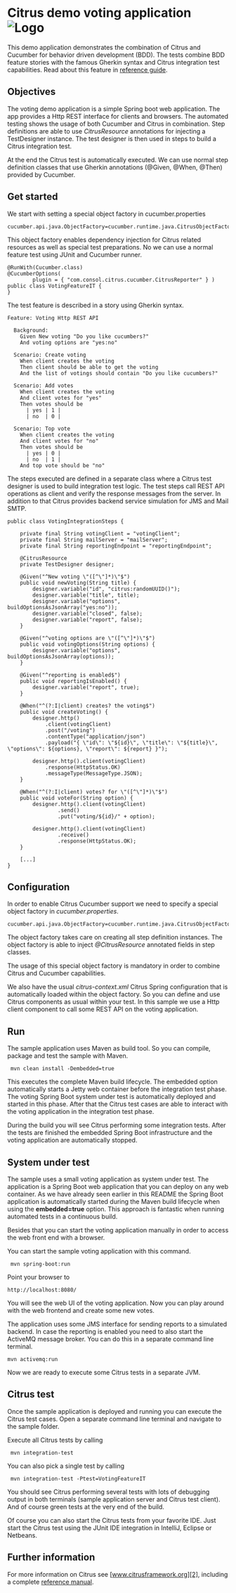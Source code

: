 Citrus demo voting application ![Logo][1]
==============

This demo application demonstrates the combination of Citrus and Cucumber for behavior driven development (BDD). 
The tests combine BDD feature stories with the famous Gherkin syntax and Citrus integration test capabilities. 
Read about this feature in [reference guide][4].
 
Objectives
---------

The voting demo application is a simple Spring boot web application. The app provides a Http REST interface for clients and browsers. 
The automated testing shows the usage of both Cucumber and Citrus in combination. Step definitions are able to use *CitrusResource*
annotations for injecting a TestDesigner instance. The test designer is then used in steps to build a Citrus integration test.

At the end the Citrus test is automatically executed. We can use normal step definition classes that use Gherkin annotations
(@Given, @When, @Then) provided by Cucumber.

Get started
---------

We start with setting a special object factory in cucumber.properties

    cucumber.api.java.ObjectFactory=cucumber.runtime.java.CitrusObjectFactory
    
This object factory enables dependency injection for Citrus related resources as well as special test preparations. 
No we can use a normal feature test using JUnit and Cucumber runner.

    @RunWith(Cucumber.class)
    @CucumberOptions(
            plugin = { "com.consol.citrus.cucumber.CitrusReporter" } )
    public class VotingFeatureIT {
    }

The test feature is described in a story using Gherkin syntax.

    Feature: Voting Http REST API
    
      Background:
        Given New voting "Do you like cucumbers?"
        And voting options are "yes:no"
    
      Scenario: Create voting
        When client creates the voting
        Then client should be able to get the voting
        And the list of votings should contain "Do you like cucumbers?"
    
      Scenario: Add votes
        When client creates the voting
        And client votes for "yes"
        Then votes should be
          | yes | 1 |
          | no  | 0 |
    
      Scenario: Top vote
        When client creates the voting
        And client votes for "no"
        Then votes should be
          | yes | 0 |
          | no  | 1 |
        And top vote should be "no"
        
The steps executed are defined in a separate class where a Citrus test designer is used to build integration test logic.
The test steps call REST API operations as client and verify the response messages from the server. In addition to that Citrus
provides backend service simulation for JMS and Mail SMTP.

    public class VotingIntegrationSteps {
    
        private final String votingClient = "votingClient";
        private final String mailServer = "mailServer";
        private final String reportingEndpoint = "reportingEndpoint";
    
        @CitrusResource
        private TestDesigner designer;
    
        @Given("^New voting \"([^\"]*)\"$")
        public void newVoting(String title) {
            designer.variable("id", "citrus:randomUUID()");
            designer.variable("title", title);
            designer.variable("options", buildOptionsAsJsonArray("yes:no"));
            designer.variable("closed", false);
            designer.variable("report", false);
        }
    
        @Given("^voting options are \"([^\"]*)\"$")
        public void votingOptions(String options) {
            designer.variable("options", buildOptionsAsJsonArray(options));
        }
    
        @Given("^reporting is enabled$")
        public void reportingIsEnabled() {
            designer.variable("report", true);
        }
    
        @When("^(?:I|client) creates? the voting$")
        public void createVoting() {
            designer.http()
                .client(votingClient)
                .post("/voting")
                .contentType("application/json")
                .payload("{ \"id\": \"${id}\", \"title\": \"${title}\", \"options\": ${options}, \"report\": ${report} }");
    
            designer.http().client(votingClient)
                .response(HttpStatus.OK)
                .messageType(MessageType.JSON);
        }
    
        @When("^(?:I|client) votes? for \"([^\"]*)\"$")
        public void voteFor(String option) {
            designer.http().client(votingClient)
                    .send()
                    .put("voting/${id}/" + option);
    
            designer.http().client(votingClient)
                    .receive()
                    .response(HttpStatus.OK);
        }
        
        [...]
    }    

Configuration
---------

In order to enable Citrus Cucumber support we need to specify a special object factory in *cucumber.properties*.
    
    cucumber.api.java.ObjectFactory=cucumber.runtime.java.CitrusObjectFactory
    
The object factory takes care on creating all step definition instances. The object factory is able to inject *@CitrusResource*
annotated fields in step classes.
    
The usage of this special object factory is mandatory in order to combine Citrus and Cucumber capabilities. 
   
We also have the usual *citrus-context.xml* Citrus Spring configuration that is automatically loaded within the object factory.
So you can define and use Citrus components as usual within your test. In this sample we use a Http client component to call some
REST API on the voting application.

Run
---------

The sample application uses Maven as build tool. So you can compile, package and test the
sample with Maven.
 
     mvn clean install -Dembedded=true
    
This executes the complete Maven build lifecycle. The embedded option automatically starts a Jetty web
container before the integration test phase. The voting Spring Boot system under test is automatically deployed and started in this phase.
After that the Citrus test cases are able to interact with the voting application in the integration test phase.

During the build you will see Citrus performing some integration tests.
After the tests are finished the embedded Spring Boot infrastructure and the voting application are automatically stopped.

System under test
---------

The sample uses a small voting application as system under test. The application is a Spring Boot web application
that you can deploy on any web container. As we have already seen earlier in this README the Spring Boot application is automatically
started during the Maven build lifecycle when using the **embedded=true** option. This approach is fantastic 
when running automated tests in a continuous build.
  
Besides that you can start the voting application manually in order to access the web front end with a browser.  

You can start the sample voting application with this command.

     mvn spring-boot:run

Point your browser to
 
    http://localhost:8080/

You will see the web UI of the voting application. Now you can play around with the web frontend and create some new votes.

The application uses some JMS interface for sending reports to a simulated backend. In case the reporting is enabled you need
to also start the ActiveMQ message broker. You can do this in a separate command line terminal.

    mvn activemq:run

Now we are ready to execute some Citrus tests in a separate JVM.

Citrus test
---------

Once the sample application is deployed and running you can execute the Citrus test cases.
Open a separate command line terminal and navigate to the sample folder.

Execute all Citrus tests by calling

     mvn integration-test

You can also pick a single test by calling

     mvn integration-test -Ptest=VotingFeatureIT

You should see Citrus performing several tests with lots of debugging output in both terminals (sample application server
and Citrus test client). And of course green tests at the very end of the build.

Of course you can also start the Citrus tests from your favorite IDE.
Just start the Citrus test using the JUnit IDE integration in IntelliJ, Eclipse or Netbeans.

Further information
---------

For more information on Citrus see [www.citrusframework.org][2], including
a complete [reference manual][3].

 [1]: http://www.citrusframework.org/img/brand-logo.png "Citrus"
 [2]: http://www.citrusframework.org
 [3]: http://www.citrusframework.org/reference/html/
 [4]: http://www.citrusframework.org/reference/html/cucumber.html